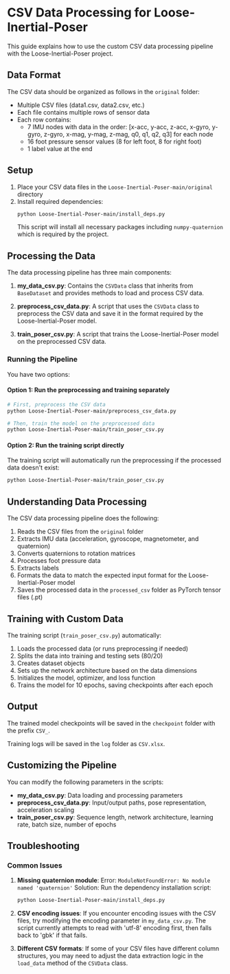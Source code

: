 # CSV Data Processing for Loose-Inertial-Poser

This guide explains how to use the custom CSV data processing pipeline with the Loose-Inertial-Poser project.

## Data Format

The CSV data should be organized as follows in the `original` folder:
- Multiple CSV files (data1.csv, data2.csv, etc.)
- Each file contains multiple rows of sensor data
- Each row contains:
  - 7 IMU nodes with data in the order: [x-acc, y-acc, z-acc, x-gyro, y-gyro, z-gyro, x-mag, y-mag, z-mag, q0, q1, q2, q3] for each node
  - 16 foot pressure sensor values (8 for left foot, 8 for right foot)
  - 1 label value at the end

## Setup

1. Place your CSV data files in the `Loose-Inertial-Poser-main/original` directory
2. Install required dependencies:
   ```bash
   python Loose-Inertial-Poser-main/install_deps.py
   ```
   This script will install all necessary packages including `numpy-quaternion` which is required by the project.

## Processing the Data

The data processing pipeline has three main components:

1. **my_data_csv.py**: Contains the `CSVData` class that inherits from `BaseDataset` and provides methods to load and process CSV data.

2. **preprocess_csv_data.py**: A script that uses the `CSVData` class to preprocess the CSV data and save it in the format required by the Loose-Inertial-Poser model.

3. **train_poser_csv.py**: A script that trains the Loose-Inertial-Poser model on the preprocessed CSV data.

### Running the Pipeline

You have two options:

#### Option 1: Run the preprocessing and training separately

```bash
# First, preprocess the CSV data
python Loose-Inertial-Poser-main/preprocess_csv_data.py

# Then, train the model on the preprocessed data
python Loose-Inertial-Poser-main/train_poser_csv.py
```

#### Option 2: Run the training script directly

The training script will automatically run the preprocessing if the processed data doesn't exist:

```bash
python Loose-Inertial-Poser-main/train_poser_csv.py
```

## Understanding Data Processing

The CSV data processing pipeline does the following:

1. Reads the CSV files from the `original` folder
2. Extracts IMU data (acceleration, gyroscope, magnetometer, and quaternion)
3. Converts quaternions to rotation matrices
4. Processes foot pressure data
5. Extracts labels
6. Formats the data to match the expected input format for the Loose-Inertial-Poser model
7. Saves the processed data in the `processed_csv` folder as PyTorch tensor files (.pt)

## Training with Custom Data

The training script (`train_poser_csv.py`) automatically:

1. Loads the processed data (or runs preprocessing if needed)
2. Splits the data into training and testing sets (80/20)
3. Creates dataset objects
4. Sets up the network architecture based on the data dimensions
5. Initializes the model, optimizer, and loss function
6. Trains the model for 10 epochs, saving checkpoints after each epoch

## Output

The trained model checkpoints will be saved in the `checkpoint` folder with the prefix `CSV_`.

Training logs will be saved in the `log` folder as `CSV.xlsx`.

## Customizing the Pipeline

You can modify the following parameters in the scripts:

- **my_data_csv.py**: Data loading and processing parameters
- **preprocess_csv_data.py**: Input/output paths, pose representation, acceleration scaling
- **train_poser_csv.py**: Sequence length, network architecture, learning rate, batch size, number of epochs

## Troubleshooting

### Common Issues

1. **Missing quaternion module**:
   Error: `ModuleNotFoundError: No module named 'quaternion'`
   Solution: Run the dependency installation script:
   ```bash
   python Loose-Inertial-Poser-main/install_deps.py
   ```

2. **CSV encoding issues**:
   If you encounter encoding issues with the CSV files, try modifying the encoding parameter in `my_data_csv.py`. The script currently attempts to read with 'utf-8' encoding first, then falls back to 'gbk' if that fails.

3. **Different CSV formats**:
   If some of your CSV files have different column structures, you may need to adjust the data extraction logic in the `load_data` method of the `CSVData` class. 